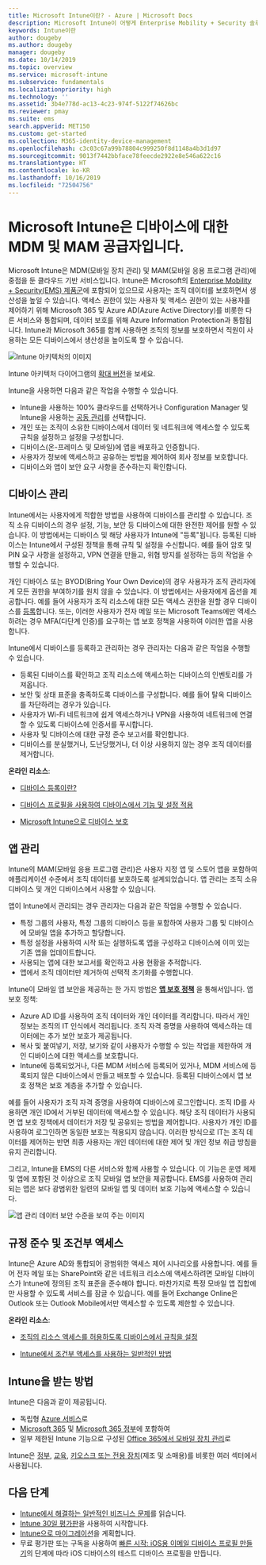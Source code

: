 ```yaml
---
title: Microsoft Intune이란? - Azure | Microsoft Docs
description: Microsoft Intune이 어떻게 Enterprise Mobility + Security 솔루션의 MDM(모바일 디바이스 관리) 및 MAM(모바일 앱 관리) 구성 요소가 되며 회사 데이터를 보호하는 데 도움이 되는지 알아봅니다.
keywords: Intune이란
author: dougeby
ms.author: dougeby
manager: dougeby
ms.date: 10/14/2019
ms.topic: overview
ms.service: microsoft-intune
ms.subservice: fundamentals
ms.localizationpriority: high
ms.technology: ''
ms.assetid: 3b4e778d-ac13-4c23-974f-5122f74626bc
ms.reviewer: pmay
ms.suite: ems
search.appverid: MET150
ms.custom: get-started
ms.collection: M365-identity-device-management
ms.openlocfilehash: c3c03c67a99b78804c999250f8d1148a4b3d1d97
ms.sourcegitcommit: 9013f7442bbface78feecde2922e8e546a622c16
ms.translationtype: HT
ms.contentlocale: ko-KR
ms.lasthandoff: 10/16/2019
ms.locfileid: "72504756"
---
```

# <a name="microsoft-intune-is-an-mdm-and-mam-provider-for-your-devices"></a>Microsoft Intune은 디바이스에 대한 MDM 및 MAM 공급자입니다.

Microsoft Intune은 MDM(모바일 장치 관리) 및 MAM(모바일 응용 프로그램 관리)에 중점을 둔 클라우드 기반 서비스입니다. Intune은 Microsoft의 [Enterprise Mobility + Security(EMS) 제품군](https://www.microsoft.com/microsoft-365/enterprise-mobility-security)에 포함되어 있으므로 사용자는 조직 데이터를 보호하면서 생산성을 높일 수 있습니다. 액세스 권한이 있는 사용자 및 액세스 권한이 있는 사용자를 제어하기 위해 Microsoft 365 및 Azure AD(Azure Active Directory)를 비롯한 다른 서비스와 통합되며, 데이터 보호를 위해 Azure Information Protection과 통합됩니다. Intune과 Microsoft 365를 함께 사용하면 조직의 정보를 보호하면서 직원이 사용하는 모든 디바이스에서 생산성을 높이도록 할 수 있습니다.

![Intune 아키텍처의 이미지](./media/what-is-intune/intunearch_sm.png)

Intune 아키텍처 다이어그램의 [확대 버전](./media/what-is-intune/intunearchitecture.svg)을 보세요.

Intune을 사용하면 다음과 같은 작업을 수행할 수 있습니다.

- Intune을 사용하는 100% 클라우드를 선택하거나 Configuration Manager 및 Intune을 사용하는 [공동 관리](https://docs.microsoft.com/sccm/comanage/overview)를 선택합니다.
- 개인 또는 조직이 소유한 디바이스에서 데이터 및 네트워크에 액세스할 수 있도록 규칙을 설정하고 설정을 구성합니다.
- 디바이스(온-프레미스 및 모바일)에 앱을 배포하고 인증합니다.
- 사용자가 정보에 액세스하고 공유하는 방법을 제어하여 회사 정보를 보호합니다.
- 디바이스와 앱이 보안 요구 사항을 준수하는지 확인합니다.

## <a name="manage-devices"></a>디바이스 관리

Intune에서는 사용자에게 적합한 방법을 사용하여 디바이스를 관리할 수 있습니다. 조직 소유 디바이스의 경우 설정, 기능, 보안 등 디바이스에 대한 완전한 제어를 원할 수 있습니다. 이 방법에서는 디바이스 및 해당 사용자가 Intune에 "등록"됩니다. 등록된 디바이스는 Intune에서 구성된 정책을 통해 규칙 및 설정을 수신합니다. 예를 들어 암호 및 PIN 요구 사항을 설정하고, VPN 연결을 만들고, 위협 방지를 설정하는 등의 작업을 수행할 수 있습니다.

개인 디바이스 또는 BYOD(Bring Your Own Device)의 경우 사용자가 조직 관리자에게 모든 권한을 부여하기를 원치 않을 수 있습니다. 이 방법에서는 사용자에게 옵션을 제공합니다. 예를 들어 사용자가 조직 리소스에 대한 모든 액세스 권한을 원할 경우 디바이스를 [등록](../enrollment/device-enrollment.md)합니다. 또는, 이러한 사용자가 전자 메일 또는 Microsoft Teams에만 액세스하려는 경우 MFA(다단계 인증)를 요구하는 앱 보호 정책을 사용하여 이러한 앱을 사용합니다.

Intune에서 디바이스를 등록하고 관리하는 경우 관리자는 다음과 같은 작업을 수행할 수 있습니다.

- 등록된 디바이스를 확인하고 조직 리소스에 액세스하는 디바이스의 인벤토리를 가져옵니다.
- 보안 및 상태 표준을 충족하도록 디바이스를 구성합니다. 예를 들어 탈옥 디바이스를 차단하려는 경우가 있습니다.
- 사용자가 Wi-Fi 네트워크에 쉽게 액세스하거나 VPN을 사용하여 네트워크에 연결할 수 있도록 디바이스에 인증서를 푸시합니다.
- 사용자 및 디바이스에 대한 규정 준수 보고서를 확인합니다.
- 디바이스를 분실했거나, 도난당했거나, 더 이상 사용하지 않는 경우 조직 데이터를 제거합니다.

**온라인 리소스**:

- [디바이스 등록이란?](../enrollment/device-enrollment.md)

- [디바이스 프로필을 사용하여 디바이스에서 기능 및 설정 적용](../configuration/device-profiles.md)

- [Microsoft Intune으로 디바이스 보호](../protect/device-protect.md)

## <a name="manage-apps"></a>앱 관리

Intune의 MAM(모바일 응용 프로그램 관리)은 사용자 지정 앱 및 스토어 앱을 포함하여 애플리케이션 수준에서 조직 데이터를 보호하도록 설계되었습니다. 앱 관리는 조직 소유 디바이스 및 개인 디바이스에서 사용할 수 있습니다.

앱이 Intune에서 관리되는 경우 관리자는 다음과 같은 작업을 수행할 수 있습니다.

- 특정 그룹의 사용자, 특정 그룹의 디바이스 등을 포함하여 사용자 그룹 및 디바이스에 모바일 앱을 추가하고 할당합니다.
- 특정 설정을 사용하여 시작 또는 실행하도록 앱을 구성하고 디바이스에 이미 있는 기존 앱을 업데이트합니다.
- 사용되는 앱에 대한 보고서를 확인하고 사용 현황을 추적합니다.
- 앱에서 조직 데이터만 제거하여 선택적 초기화를 수행합니다.

Intune이 모바일 앱 보안을 제공하는 한 가지 방법은 **[앱 보호 정책](../apps/app-protection-policy.md)** 을 통해서입니다. 앱 보호 정책:

- Azure AD ID를 사용하여 조직 데이터와 개인 데이터를 격리합니다. 따라서 개인 정보는 조직의 IT 인식에서 격리됩니다. 조직 자격 증명을 사용하여 액세스하는 데이터에는 추가 보안 보호가 제공됩니다.
- 복사 및 붙여넣기, 저장, 보기와 같이 사용자가 수행할 수 있는 작업을 제한하여 개인 디바이스에 대한 액세스를 보호합니다.
- Intune에 등록되었거나, 다른 MDM 서비스에 등록되어 있거나, MDM 서비스에 등록되지 않은 디바이스에서 만들고 배포할 수 있습니다. 등록된 디바이스에서 앱 보호 정책은 보호 계층을 추가할 수 있습니다.

예를 들어 사용자가 조직 자격 증명을 사용하여 디바이스에 로그인합니다. 조직 ID를 사용하면 개인 ID에서 거부된 데이터에 액세스할 수 있습니다. 해당 조직 데이터가 사용되면 앱 보호 정책에서 데이터가 저장 및 공유되는 방법을 제어합니다. 사용자가 개인 ID를 사용하여 로그인하면 동일한 보호는 적용되지 않습니다. 이러한 방식으로 IT는 조직 데이터를 제어하는 반면 최종 사용자는 개인 데이터에 대한 제어 및 개인 정보 취급 방침을 유지 관리합니다.

그리고, Intune을 EMS의 다른 서비스와 함께 사용할 수 있습니다. 이 기능은 운영 체제 및 앱에 포함된 것 이상으로 조직 모바일 앱 보안을 제공합니다. EMS를 사용하여 관리되는 앱은 보다 광범위한 일련의 모바일 앱 및 데이터 보호 기능에 액세스할 수 있습니다.

![앱 관리 데이터 보안 수준을 보여 주는 이미지](./media/what-is-intune/managing-mobile-apps.png)

## <a name="compliance-and-conditional-access"></a>규정 준수 및 조건부 액세스

Intune은 Azure AD와 통합되어 광범위한 액세스 제어 시나리오를 사용합니다. 예를 들어 전자 메일 또는 SharePoint와 같은 네트워크 리소스에 액세스하려면 모바일 디바이스가 Intune에 정의된 조직 표준을 준수해야 합니다. 마찬가지로 특정 모바일 앱 집합에만 사용할 수 있도록 서비스를 잠글 수 있습니다. 예를 들어 Exchange Online은 Outlook 또는 Outlook Mobile에서만 액세스할 수 있도록 제한할 수 있습니다.

**온라인 리소스**:

- [조직의 리소스 액세스를 허용하도록 디바이스에서 규칙을 설정](../protect/device-compliance-get-started.md)

- [Intune에서 조건부 액세스를 사용하는 일반적인 방법](../protect/conditional-access-intune-common-ways-use.md)

## <a name="how-to-get-intune"></a>Intune을 받는 방법

Intune은 다음과 같이 제공됩니다.

- 독립형 [Azure 서비스](https://go.microsoft.com/fwlink/?linkid=2090973)로
- [Microsoft 365](https://www.microsoft.com/microsoft-365/enterprise-mobility-security/microsoft-intune) 및 [Microsoft 365 정부](https://www.microsoft.com/microsoft-365/government)에 포함하여
- 일부 제한된 Intune 기능으로 구성된 [Office 365에서 모바일 장치 관리](https://support.office.com/article/choose-between-mdm-for-office-365-and-microsoft-intune-c93d9ab9-efb2-4349-9b93-30c30562ee22)로

Intune은 [정부](https://docs.microsoft.com/enterprise-mobility-security/solutions/ems-govt-service-description), [교육](https://www.microsoft.com/en-us/education/intune), [키오스크 또는 전용 장치](../configuration/kiosk-settings.md)(제조 및 소매용)를 비롯한 여러 섹터에서 사용됩니다.

## <a name="next-steps"></a>다음 단계

- [Intune에서 해결하는 일반적인 비즈니스 문제](https://docs.microsoft.com/intune/common-scenarios)를 읽습니다.
- [Intune 30일 평가판](free-trial-sign-up.md)을 사용하여 시작합니다.
- [Intune으로 마이그레이션](migration-guide.md)을 계획합니다.
- 무료 평가판 또는 구독을 사용하여 [빠른 시작: iOS용 이메일 디바이스 프로필 만들기](../configuration/quickstart-email-profile.md)의 단계에 따라 iOS 디바이스의 테스트 디바이스 프로필을 만듭니다.
